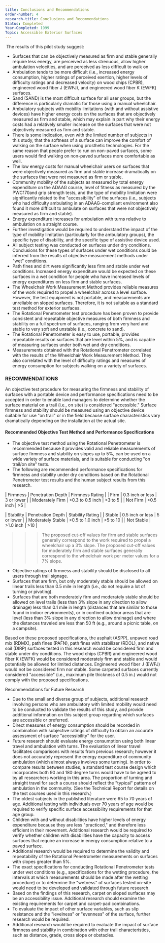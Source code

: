 ```yaml
---
title: Conclusions and Recommendations
order-number: 4
research-title: Conclusions and Recommendations
Status: Completed
Year-Completed: 1999
Topic: Accessible Exterior Surfaces 
---
```


 The results of this pilot study suggest:

-   Surfaces that can be objectively measured as firm and stable generally require less energy, are perceived as less strenuous, allow higher ambulation velocities, and are perceived as less difficult to walk on
-   Ambulation tends to be more difficult (i.e., increased energy consumption, higher ratings of perceived exertion, higher levels of difficulty ratings and decreased velocity) on wood chips (CPBR), engineered wood fiber J (EWFJ), and engineered wood fiber K (EWFK) surfaces.
-   Sand (SAND) is the most difficult surface for all user groups, but the difference is particularly dramatic for those using a manual wheelchair.
-   Ambulatory subjects with mobility limitations (with and without assistive devices) have higher energy costs on the surfaces that are objectively measured as firm and stable, which may explain in part why their energy costs had a relatively smaller increase on the surfaces that were not objectively measured as firm and stable.
-   There is some indication, even with the limited number of subjects in this study, that the softness of a surface can improve the comfort of walking on the surface when using prosthetic technologies. For the same reason that people prefer to run on non-paved surfaces, some users would find walking on non-paved surfaces more comfortable as well.
-   The low energy costs for manual wheelchair users on surfaces that were objectively measured as firm and stable increase dramatically on the surfaces that were not measured as firm or stable.
-   Community mobility of the subjects as measured by total energy expenditure on the ADAAG course, level of fitness as measured by the PWC170and grip strength tests, and the type of mobility limitation were significantly related to the "accessibility" of the surfaces (i.e., subjects who had difficulty ambulating in an ADAAG-compliant environment also found it more difficult to ambulate on surfaces that were not objectively measured as firm and stable).
-   Energy expenditure increases for ambulation with turns relative to ambulation on a straight course.
-   Further investigation would be required to understand the impact of the type of mobility limitation (particularly for the ambulatory groups), the specific type of disability, and the specific type of assistive device used.
-   All subject testing was conducted on surfaces under dry conditions. Conclusions for these types of surfaces under wet conditions could be inferred from the results of objective measurement methods under "wet" conditions.
-   Path fines and dirt were significantly less firm and stable under wet conditions. Increased energy expenditure would be expected on these surfaces in a wet condition for people who have increased levels of energy expenditures on less firm and stable surfaces.
-   The Wheelchair Work Measurement Method provides reliable measures of the work required to propel a wheelchair across a level surface. However, the test equipment is not portable, and measurements are unreliable on sloped surfaces. Therefore, it is not suitable as a standard test method for exterior surfaces.
-   The Rotational Penetrometer test procedure has been proven to provide consistent and repeatable objective measures of both firmness and stability on a full spectrum of surfaces, ranging from very hard and stable to very soft and unstable (i.e., concrete to sand).
-   The Rotational Penetrometer is easy to use, portable, provides repeatable results on surfaces that are level within 5%, and is capable of measuring surfaces under both wet and dry conditions.
-   Measurements obtained with the Rotational Penetrometer correlated with the results of the Wheelchair Work Measurement Method. They also correlated with the level of difficulty ratings and measures of energy consumption for subjects walking on a variety of surfaces.

### RECOMMENDATIONS

An objective test procedure for measuring the firmness and stability of surfaces with a portable device and performance specifications need to be accepted in order to enable land managers to determine whether the surface material on a trail (i.e., on site) is considered "accessible." Surface firmness and stability should be measured using an objective device suitable for use "on trail" or in the field because surface characteristics vary dramatically depending on the installation at the actual site.

#### Recommended Objective Test Method and Performance Specifications

-   The objective test method using the Rotational Penetrometer is recommended because it provides valid and reliable measurements of surface firmness and stability on slopes up to 5%, can be used on a wide variety of surface materials, and is suitable for conducting "on trail/on site" tests.
-   The following are recommended performance specifications for firmness and stability under dry conditions based on the Rotational Penetrometer test results and the human subject results from this research.

| Firmness | Penetration Depth | Firmness Rating |
| Firm | 0.3 inch or less | 3 or lower |
| Moderately Firm | >0.3 to 0.5 inch | >3 to 5 |
| Not Firm | >0.5 inch | >5 |

| Stability | Penetration Depth | Stability Rating |
| Stable | 0.5 inch or less | 5 or lower |
| Moderately Stable | >0.5 to 1.0 inch | >5 to 10 |
| Not Stable | >1.0 inch | >10 |

> > > The proposed cut-off values for firm and stable surfaces generally correspond to the work required to propel a wheelchair up a 3% slope. The proposed cut-off values for moderately firm and stable surfaces generally correspond to the wheelchair work per meter values for a 7% slope.

-   Objective ratings of firmness and stability should be disclosed to all users through trail signage.
-   Surfaces that are firm, but only moderately stable should be allowed on linear trails less than 0.5 mile in length (i.e., do not require a lot of turning or pivoting).
-   Surfaces that are both moderately firm and moderately stable should be allowed on level trails (less than 3% slope in any direction to allow drainage) less than 0.1 mile in length (distances that are similar to those found in indoor environments), or in confined outdoor areas that are level (less than 3% slope in any direction to allow drainage) and where the distances traveled are less than 50 ft (e.g., around a picnic table, on a campsite).

Based on these proposed specifications, the asphalt (ASPP), unpaved road mix (RDMX), path fines (PAFN), path fines with stabilizer (RDOL), and native soil (DIRP) surfaces tested in this research would be considered firm and stable under dry conditions. The wood chips (CPBR) and engineered wood fiber K (EWFK) would be considered moderately firm and stable and would potentially be allowed for limited distances. Engineered wood fiber J (EWFJ) would not be considered firm nor stable. Some carpeted surfaces currently considered "accessible" (i.e., maximum pile thickness of 0.5 in.) would not comply with the proposed specifications.

Recommendations for Future Research

-   Due to the small and diverse group of subjects, additional research involving persons who are ambulatory with limited mobility would need to be conducted to validate the results of this study, and provide additional information on this subject group regarding which surfaces are accessible or preferred.
-   Direct measures of energy consumption should be recorded in combination with subjective ratings of difficulty to obtain an accurate assessment of surface "accessibility" for the user.
-   Future research should evaluate energy consumption using both linear travel and ambulation with turns. The evaluation of linear travel facilitates comparisons with results from previous research; however it does not accurately represent the energy expenditure of community ambulation (which almost always involves some turning). In order to compare results between studies, a standard test course design which incorporates both 90 and 180 degree turns would have to be agreed to by all researchers working in this area. The proportion of turning and straight travel for such a course should reflect the "typical" patterns of ambulation in the community. (See the Technical Report for details on the test courses used in this research.)
-   The oldest subjects in the published literature were 65 to 70 years of age. Additional testing with individuals over 70 years of age would be required to verify specific surface accessibility requirements for that age group.
-   Children with and without disabilities have higher levels of energy expenditure because they are less "practiced," and therefore less efficient in their movement. Additional research would be required to verify whether children with disabilities have the capacity to access surfaces that require an increase in energy consumption relative to a paved surface.
-   Additional research would be required to determine the validity and repeatability of the Rotational Penetrometer measurements on surfaces with slopes greater than 5%.
-   The exact specifications for conducting Rotational Penetrometer tests under wet conditions (e.g., specifications for the wetting procedure, the intervals at which measurements should be made after the wetting procedure) or to determine the "wetness" of surfaces tested on-site would need to be developed and validated through future research.
-   Based on the findings of this research, carpet on sloped surfaces may be an accessibility issue. Additional research should examine the existing requirements for carpet and carpet-pad combinations.
-   To evaluate the impact of other surface variables, such as slip resistance and the "levelness" or "evenness" of the surface, further research would be required.
-   Additional research would be required to evaluate the impact of surface firmness and stability in combination with other trail characteristics, such as distance, grade, cross slope or obstacles.
